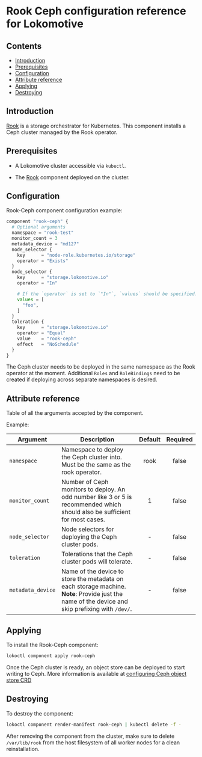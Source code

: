 # Rook Ceph configuration reference for Lokomotive

## Contents

* [Introduction](#introduction)
* [Prerequisites](#prerequisites)
* [Configuration](#configuration)
* [Attribute reference](#attribute-reference)
* [Applying](#applying)
* [Destroying](#destroying)

## Introduction

[Rook](https://rook.io/) is a storage orchestrator for Kubernetes. This component installs a Ceph
cluster managed by the Rook operator.

## Prerequisites

* A Lokomotive cluster accessible via `kubectl`.

* The [Rook](rook.md) component deployed on the cluster.

## Configuration

Rook-Ceph component configuration example:

```tf
component "rook-ceph" {
  # Optional arguments
  namespace = "rook-test"
  monitor_count = 3
  metadata_device = "md127"
  node_selector {
    key      = "node-role.kubernetes.io/storage"
    operator = "Exists"
  }
  node_selector {
    key      = "storage.lokomotive.io"
    operator = "In"

    # If the `operator` is set to `"In"`, `values` should be specified.
    values = [
      "foo",
    ]
  }
  toleration {
    key      = "storage.lokomotive.io"
    operator = "Equal"
    value    = "rook-ceph"
    effect   = "NoSchedule"
  }
}
```

The Ceph cluster needs to be deployed in the same namespace as the Rook operator at the moment.
Additional `Roles` and `RoleBindings` need to be created if deploying across separate namespaces is
desired.

## Attribute reference

Table of all the arguments accepted by the component.

Example:

| Argument            | Description                                                                                                                                        | Default | Required |
|---------------------|----------------------------------------------------------------------------------------------------------------------------------------------------|:-------:|:--------:|
| `namespace`         | Namespace to deploy the Ceph cluster into. Must be the same as the rook operator.                                                                  | rook    | false    |
| `monitor_count`     | Number of Ceph monitors to deploy. An odd number like 3 or 5 is recommended which should also be sufficient for most cases.                        | 1       | false    |
| `node_selector`     | Node selectors for deploying the Ceph cluster pods.                                                                                                | -       | false    |
| `toleration`        | Tolerations that the Ceph cluster pods will tolerate.                                                                                              | -       | false    |
| `metadata_device`   | Name of the device to store the metadata on each storage machine. **Note**: Provide just the name of the device and skip prefixing with `/dev/`.   | -       | false    |

## Applying

To install the Rook-Ceph component:

```bash
lokoctl component apply rook-ceph
```

Once the Ceph cluster is ready, an object store can be deployed to start writing to Ceph.
More information is available at [configuring Ceph object store CRD](https://rook.io/docs/rook/v1.2/ceph-object-store-crd.html)

## Destroying

To destroy the component:

```bash
lokoctl component render-manifest rook-ceph | kubectl delete -f -
```

After removing the component from the cluster, make sure to delete `/var/lib/rook` from the host
filesystem of all worker nodes for a clean reinstallation.
